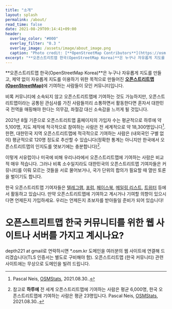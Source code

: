 ```yaml
---
title: "소개"
layout: splash
permalink: /about/
read_time: false
date: 2021-08-29T09:14:41+09:00
header:
  overlay_color: "#000"
  overlay_filter: "0.3 "
  overlay_image: /assets/image/about_image.png
  caption: "Photo credit: [**OpenStreetMap Contributors**](https://osm.org)"
excerpt: "**오픈스트리트맵 한국(OpenStreetMap Korea)**은 누구나 자유롭게 지도를 만들고,  제약 없이 자유롭게 지도를 이용하기 위한 목적으로 만들어진 **오픈스트리트맵(OpenStreetMap)**에 기여하는 사람들이 모인 커뮤니티입니다."
---
```

**오픈스트리트맵 한국(OpenStreetMap Korea)**은 누구나 자유롭게 지도를 만들고,  제약 없이 자유롭게 지도를 이용하기 위한 목적으로 만들어진 [**오픈스트리트맵(OpenStreetMap)**](http://osm.org)에 기여하는 사람들이 모인 커뮤니티입니다.

비록 커뮤니티에 소속되지 않고 오픈스트리트맵에 기여하는 것도 가능하지만, 오픈스트리트맵이라는 공통된 관심사를 가진 사람들끼리 소통하면서 활동한다면 혼자서 대한민국 전역을 매핑해야 한다는 의무감, 좌절감 대신 소속감을 느끼게 될 것입니다.

2021년 8월 기준으로 오픈스트리트맵 홈페이지의 가입자 수는 평균적으로 하루에 약 5,100명, 지도 제작에 적극적으로 참여하는 사람은 전 세계적으로 약 18,300명입니다[^1]. 한편, 대한민국 지역 오픈스트리트맵에 적극적으로 기여하는 사람은 (내외국인 구별 없이) 평균적으로 120명 정도로 추산할 수 있습니다(정확한 통계는 아니지만 한국에서 오픈스트리트맵의 인지도를 엿보기에는 충분합니다)[^2].

이렇게 서유럽이나 미국에 비해 우리나라에서 오픈스트리트맵에 기여하는 사람은 비교적 매우 적습니다. 그러나 비록 소수일지라도 대한민국의 오픈스트리트맵 기여자들은 커뮤니티를 이뤄 모르는 것들을 서로 물어보거나, 국가 단위의 합의가 필요할 때 열띤 토론을 벌이기도 합니다.

한국 오픈스트리트맵 기여자들은 [텔레그램](https://t.me/osmKorea), [포럼](https://community.openstreetmap.org/c/communities/ko), [페이스북](https://facebook.com/groups/osmkorea), [메일링 리스트](https://lists.openstreetmap.org/listinfo/talk-ko), [트위터](https://twitter.com/OSM_Korea) 등에서 활동하고 있습니다. 만약 오픈스트리트맵에 기여하고 계시거나 기여할 의향이 있으시다면 언제든지 가입하세요. 우리는 언제든지 초보자를 받아들일 준비가 되어 있습니다!

# 오픈스트리트맵 한국 커뮤니티를 위한 웹 사이트나 서버를 가지고 계시나요?
depth221 at gmail로 연락하시면 *.osm.kr 도메인을 여러분의 웹 사이트에 연결해 드리겠습니다(TLS 인증서는 별도로 구비해야 함).
오픈스트리트맵 (한국 커뮤니티) 관련 사이트에는 무상으로 도메인을 빌려 드립니다.



[^1]: Pascal Neis, [OSMStats](https://osmstats.neis-one.org/?item=members), 2021.08.30..
[^2]: 참고로 **하루에** 전 세계 오픈스트리트맵에 기여하는 사람은 평균 6,000명, 한국 오픈스트리트맵에 기여하는 사람은 평균 23명입니다. Pascal Neis, [OSMStats](https://osmstats.neis-one.org/?item=countries&country=South%20Korea), 2021.08.30..
[^3]: 지도 '이미지'나 오픈스트리트맵 기반 앱에는 즉각 반영되지 않을 수 있습니다.
[^4]: [지도가 열악한 차드에서 오픈스트리트맵을 활용해 백신을 빠르게 운송한 국경없는의사회](https://storymaps.arcgis.com/stories/cb81725576154ddbbdc5d7120de58a68). 2019.10.30..
[^5]: \[ a \| b \| c \].tile.openstreetmap.org 및 \[ a \| b \| c \].tile.osm.org, tile.osm.org URL은 미래에 [지원 종료됩니다](https://github.com/openstreetmap/operations/issues/737). 만약 해당 URL을 사용하고 계시다면 tile.openstreetmap.org로 전환해 주세요. http 연결 또한 지원 종료됩니다.
